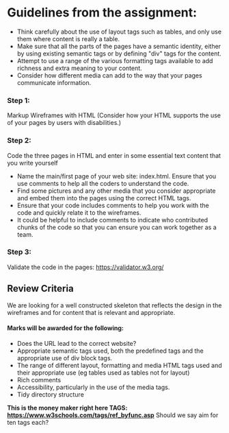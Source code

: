 

# Guidelines from the assignment:
*  Think carefully about the use of layout tags such as tables, and only use them where content is really a table. 
*  Make sure that all the parts of the pages have a semantic identity, either by using existing semantic tags or by 
defining "div" tags for the content. 
*  Attempt to use a range of the various formatting tags available to add richness and extra meaning to your content. 
*  Consider how different media can add to the way that your pages communicate information.
    
### Step 1: 
Markup Wireframes with HTML (Consider how your HTML supports the use of your pages by users with disabilities.)
### Step 2: 
Code the three pages in HTML and enter in some essential text content that you write yourself
*  Name the main/first page of your web site: index.html. Ensure that you use comments to help all the coders to 
   understand the code.
*  Find some pictures and any other media that you consider appropriate and embed them into the pages using the 
   correct HTML tags. 
*  Ensure that your code includes comments to help you work with the code and quickly relate it to the wireframes.
*  It could be helpful to include comments to indicate who contributed chunks of the code so that you can ensure 
   you can work together as a team.
### Step 3: 
   Validate the code in the pages: https://validator.w3.org/
   
## Review Criteria
We are looking for a well constructed skeleton that reflects the design in the wireframes and for content that is relevant and appropriate.

#### Marks will be awarded for the following:

*  Does the URL lead to the correct website?
*  Appropriate semantic tags used, both the predefined tags and the appropriate use of div block tags.
*  The range of different layout, formatting and media HTML tags used and their appropriate use (eg tables used as tables not for layout)
*  Rich comments
*  Accessibility, particularly in the use of the media tags. 
*  Tidy directory structure

**This is the money maker right here TAGS: https://www.w3schools.com/tags/ref_byfunc.asp**
Should we say aim for ten tags each?
